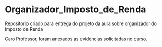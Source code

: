 # Organizador_Imposto_de_Renda
Repositorio criado para entrega do projeto da aula sobre organizador do Imposto de Renda

Caro Professor, foram anexados as evidencias solicitadas no curso.
